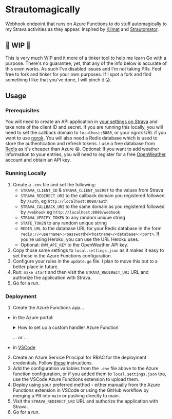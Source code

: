# Strautomagically

Webhook endpoint that runs on Azure Functions to do stuff automagically to my Strava activities as they appear.
Inspired by [Klimat](https://klimat.app/) and [Strautomator](https://strautomator.com).

## 🚧 WIP 🚧

This is very much WIP and it more of a tinker tool to help me learn Go with a purpose.
There's no guarantee, yet, that any of the info below is accurate of this even works.
As such I've disabled issues and I'm not taking PRs.
Feel free to fork and tinker for your own purposes.
If I spot a fork and find something I like that you've done, I will pinch it 😜.

## Usage

### Prerequisites

You will need to create an API application in [your settings on Strava](https://www.strava.com/settings/api) and take note of the client ID and secret.
If you are running this locally, you will need to set the callback domain to `localhost:8080`, or your ngrok URL if you want to use [ngrok](https://ngrok.com/).
You will also need a Redis database which is used to store the authentication and refresh tokens.
I use a free database from [Redis](https://redis.com/try-free/) as it's cheaper than Azure 😜.
Optional: If you want to add weather information to your entries, you will need to register for a free [OpenWeather](https://openweathermap.org) account and obtain an API key.

### Running Locally

1. Create a `.env` file and set the following:
   - `STRAVA_CLIENT_ID` & `STRAVA_CLIENT_SECRET` to the values from Strava
   - `STRAVA_REDIRECT_URI` to the callback domain you registered followed by `/auth`, eg `http://localhost:8080/auth`
   - `STRAVA_CALLBACK_URI` to the same domain as you registered followed by `/webhook` eg `http://localhost:8080/webhook`
   - `STRAVA_VERIFY_TOKEN` to any random unique string
   - `STATE_TOKEN` to any random unique string
   - `REDIS_URL` to the database URL for your Redis database in the form `redis://<username>:<password>@<hostname>/<database>:<port>`.
     If you're using Heroku, you can use the URL Heroku uses.
   - Optional: `OWM_API_KEY` to the OpenWeather API key.
1. Copy those same settings to `local.settings.json` as it makes it easy to set these in the Azure Functions configuration.
1. Configure your rules in the `update.go` file. I plan to move this out to a better place in future.
1. Run: `make start` and then visit the `STRAVA_REDIRECT_URI` URL and authorize the application with Strava.
1. Go for a run.

### Deployment

1. Create the Azure Functions app...
  - in the Azure portal:
    <details><summary>How to set up a custom handler Azure Function</summary>
    <p>

    Start by searching for Function App in the Azure Portal and click Create.
    The important settings for this are below, other settings you can use default or your own preferences.

    [Basic]

    1. Publish: Code
    2. Runtime stack: Custom Handler
    3. Version: custom

    [Hosting]

    1. Operating System: Linux
    2. Plan type: Consumption (Serverless)

    </p>
    </details>

    ... or ...
    
  - in [VSCode](https://learn.microsoft.com/en-us/azure/azure-functions/create-first-function-vs-code-other?tabs=go%2Clinux#create-the-function-app-in-azure)
  
2. Create an Azure Service Principal for RBAC for the deployment credentials. Follow [these](https://github.com/Azure/functions-action/blob/d4e7f5d24dc958f6904ffd095fe5033d474abe49/README.md#using-azure-service-principal-for-rbac-as-deployment-credential) instructions.
3. Add the configuration variables from the `.env` file above to the Azure function configuration, or if you added them to `local.settings.json` too, use the VSCode Azure Functions extension to upload them.  
4. Deploy using your preferred method - either manually from the Azure Functions extension in VSCode or using the GitHub workflow by merging a PR into `main` or pushing directly to main.
5. Visit the `STRAVA_REDIRECT_URI` URL and authorize the application with Strava.
6. Go for a run.
